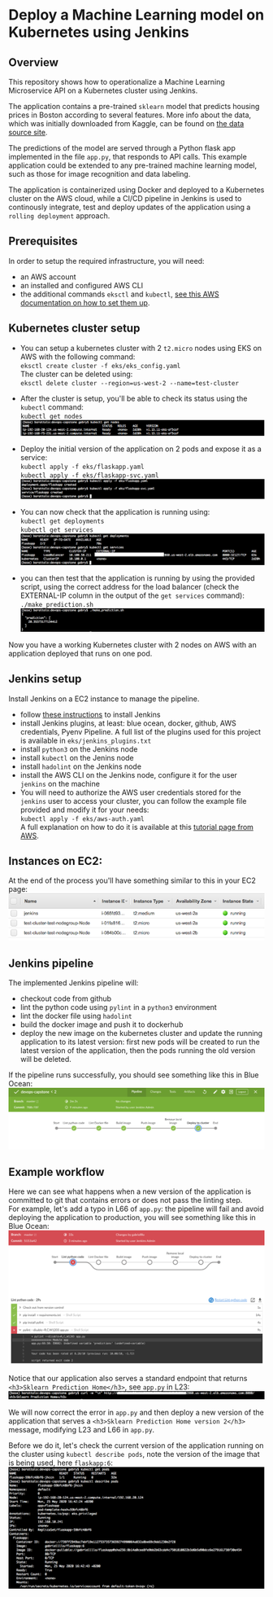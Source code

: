 # Deploy a Machine Learning model on Kubernetes using Jenkins

## Overview

This repository shows how to operationalize a Machine Learning Microservice API on a Kubernetes cluster using Jenkins.

The application contains a pre-trained `sklearn` model that predicts housing prices in Boston according to several features. More info about the data, which was initially downloaded from Kaggle, can be found on [the data source site](https://www.kaggle.com/c/boston-housing). 

The predictions of the model are served through a Python flask app implemented in the file `app.py`, that responds to API calls. This example application could be extended to any pre-trained machine learning model, such as those for image recognition and data labeling.

The application is containerized using Docker and deployed to a Kubernetes cluster on the AWS cloud, while a CI/CD pipeline in Jenkins is used to continously integrate, test and deploy updates of the application using a `rolling deployment` approach.

## Prerequisites
In order to setup the required infrastructure, you will need:
- an AWS account
- an installed and configured AWS CLI
- the additional commands `eksctl` and `kubectl`, [see this AWS documentation on how to set them up](https://docs.aws.amazon.com/eks/latest/userguide/getting-started-eksctl.html).

## Kubernetes cluster setup
-  You can setup a kubernetes cluster with 2 `t2.micro` nodes using EKS on AWS with the following command:  
`eksctl create cluster -f eks/eks_config.yaml`  
The cluster can be deleted using:  
`eksctl delete cluster --region=us-west-2 --name=test-cluster`

-  After the cluster is setup, you'll be able to check its status using the `kubectl` command:  
`kubectl get nodes`  
![Output](screens/01_get_nodes.png)

-  Deploy the initial version of the application on 2 pods and expose it as a service:  
`kubectl apply -f eks/flaskapp.yaml`  
`kubectl apply -f eks/flaskapp-svc.yaml`
![Output](screens/02_deploy.png)

- You can now check that the application is running using:  
`kubectl get deployments`  
`kubectl get services`  
![Output](screens/03_check.png)

- you can then test that the application is running by using the provided script, using the correct address for the load balancer (check the EXTERNAL-IP column in the output of the `get services` command):  
`./make_prediction.sh`
![Output](screens/04_get_pred.png)

Now you have a working Kubernetes cluster with 2 nodes on AWS with an application deployed that runs on one pod.

## Jenkins setup
Install Jenkins on a EC2 instance to manage the pipeline.
- follow [these instructions](https://www.jenkins.io/doc/book/installing/) to install Jenkins
- install Jenkins plugins, at least: blue ocean, docker, github, AWS credentials, Pyenv Pipeline. A full list of the plugins used for this project is available in `eks/jenkins_plugins.txt`
- install `python3` on the Jenkins node
- install `kubectl` on the Jenins node
- install `hadolint` on the Jenkins node
- install the AWS CLI on the Jenkins node, configure it for the user `jenkins` on the machine
- You will need to authorize the AWS user credentials stored for the `jenkins` user to access your cluster, you can follow the example file provided and modify it for your needs:   
`kubectl apply -f eks/aws-auth.yaml`  
A full explanation on how to do it is available at this [tutorial page from AWS](https://aws.amazon.com/it/premiumsupport/knowledge-center/amazon-eks-cluster-access/).

## Instances on EC2:
At the end of the process you'll have something similar to this in your EC2 page:
![Screen](screens/05_instances.png)

## Jenkins pipeline
The implemented Jenkins pipeline will:
- checkout code from github
- lint the python code using `pylint` in a `python3` environment
- lint the docker file using `hadolint`
- build the docker image and push it to dockerhub
- deploy the new image on the kubernetes cluster and update the running application to its latest version: first new pods will be created to run the latest version of the application, then the pods running the old version will be deleted.

If the pipeline runs successfully, you should see something like this in Blue Ocean:
![Screen](screens/06_pipeline.png)

## Example workflow

Here we can see what happens when a new version of the application is committed to git that contains errors or does not pass the linting step.  
For example, let's add a typo in L66 of `app.py`: the pipeline will fail and avoid deploying the application to production, you will see something like this in Blue Ocean:  
![Screen](screens/07_error.png)

Notice that our application also serves a standard endpoint that returns `<h3>Sklearn Prediction Home</h3>`, see `app.py` in L23:  
![Screen](screens/08_std.png)

We will now correct the error in `app.py` and then deploy a new version of the application that serves a `<h3>Sklearn Prediction Home version 2</h3>` message, modifying L23 and L66 in `app.py`.

Before we do it, let's check the current version of the application running on the cluster using `kubectl describe pods`, note the version of the image that is being used, here `flaskapp:6`:
![Screen](screens/09_pod_old.png)

